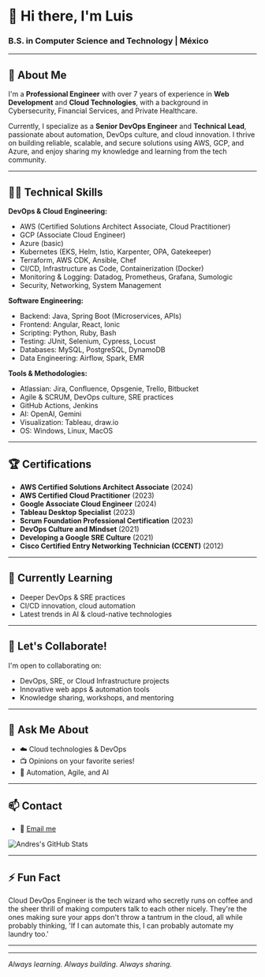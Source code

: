 # 👋 Hi there, I'm Luis

### B.S. in Computer Science and Technology | México

---

## 💼 About Me

I'm a **Professional Engineer** with over 7 years of experience in **Web Development** and **Cloud Technologies**, with a background in Cybersecurity, Financial Services, and Private Healthcare.

Currently, I specialize as a **Senior DevOps Engineer** and **Technical Lead**, passionate about automation, DevOps culture, and cloud innovation. I thrive on building reliable, scalable, and secure solutions using AWS, GCP, and Azure, and enjoy sharing my knowledge and learning from the tech community.

---

## 🧑‍💻 Technical Skills

**DevOps & Cloud Engineering:**
- AWS (Certified Solutions Architect Associate, Cloud Practitioner)
- GCP (Associate Cloud Engineer)
- Azure (basic)
- Kubernetes (EKS, Helm, Istio, Karpenter, OPA, Gatekeeper)
- Terraform, AWS CDK, Ansible, Chef
- CI/CD, Infrastructure as Code, Containerization (Docker)
- Monitoring & Logging: Datadog, Prometheus, Grafana, Sumologic
- Security, Networking, System Management

**Software Engineering:**
- Backend: Java, Spring Boot (Microservices, APIs)
- Frontend: Angular, React, Ionic
- Scripting: Python, Ruby, Bash
- Testing: JUnit, Selenium, Cypress, Locust
- Databases: MySQL, PostgreSQL, DynamoDB
- Data Engineering: Airflow, Spark, EMR

**Tools & Methodologies:**
- Atlassian: Jira, Confluence, Opsgenie, Trello, Bitbucket
- Agile & SCRUM, DevOps culture, SRE practices
- GitHub Actions, Jenkins
- AI: OpenAI, Gemini
- Visualization: Tableau, draw.io
- OS: Windows, Linux, MacOS

---

## 🏆 Certifications

- **AWS Certified Solutions Architect Associate** (2024)
- **AWS Certified Cloud Practitioner** (2023)
- **Google Associate Cloud Engineer** (2024)
- **Tableau Desktop Specialist** (2023)
- **Scrum Foundation Professional Certification** (2023)
- **DevOps Culture and Mindset** (2021)
- **Developing a Google SRE Culture** (2021)
- **Cisco Certified Entry Networking Technician (CCENT)** (2012)

---

## 🌱 Currently Learning

- Deeper DevOps & SRE practices
- CI/CD innovation, cloud automation
- Latest trends in AI & cloud-native technologies

---

## 🤝 Let's Collaborate!

I'm open to collaborating on:
- DevOps, SRE, or Cloud Infrastructure projects
- Innovative web apps & automation tools
- Knowledge sharing, workshops, and mentoring

---

## 💬 Ask Me About

- ☁️ Cloud technologies & DevOps
- 📺 Opinions on your favorite series!
- 🤖 Automation, Agile, and AI

---

## 📫 Contact

- 📧 [Email me](mailto:lajuarezs@gmail.com)

![Andres's GitHub Stats](https://github-readme-stats.vercel.app/api?username=andresjz&show_icons=true&theme=dark)


---

## ⚡ Fun Fact



Cloud DevOps Engineer is the tech wizard who secretly runs on coffee and the sheer thrill of making computers talk to each other nicely. They're the ones making sure your apps don't throw a tantrum in the cloud, all while probably thinking, 'If I can automate this, I can probably automate my laundry too.'


---

<!-- Optionally, you can display GitHub stats or pin favorite repos here.
![Luis's GitHub Stats](https://github-readme-stats.vercel.app/api?username=andresjz&show_icons=true&theme=radical)
-->

---

*Always learning. Always building. Always sharing.*
